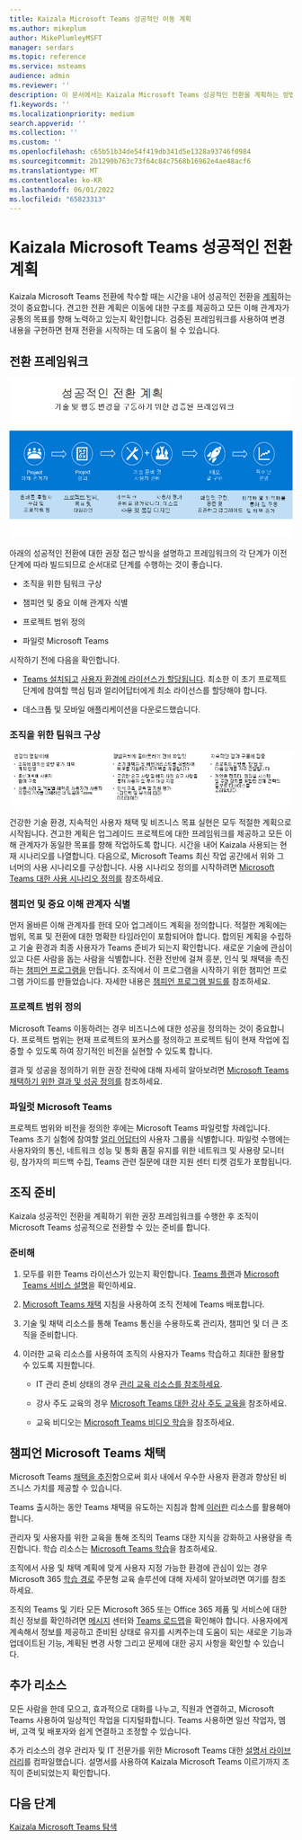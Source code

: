 ```yaml
---
title: Kaizala Microsoft Teams 성공적인 이동 계획
ms.author: mikeplum
author: MikePlumleyMSFT
manager: serdars
ms.topic: reference
ms.service: msteams
audience: admin
ms.reviewer: ''
description: 이 문서에서는 Kaizala Microsoft Teams 성공적인 전환을 계획하는 방법을 설명합니다.
f1.keywords: ''
ms.localizationpriority: medium
search.appverid: ''
ms.collection: ''
ms.custom: ''
ms.openlocfilehash: c65b51b34de54f419db341d5e1328a93746f0984
ms.sourcegitcommit: 2b1290b763c73f64c84c7568b16962e4ae48acf6
ms.translationtype: MT
ms.contentlocale: ko-KR
ms.lasthandoff: 06/01/2022
ms.locfileid: "65823313"
---
```

# <a name="planning-for-a-successful-transition-from-kaizala-to-microsoft-teams"></a>Kaizala Microsoft Teams 성공적인 전환 계획

Kaizala Microsoft Teams 전환에 착수할 때는 시간을 내어 성공적인 전환을 [계획](/microsoftteams/deploy-enterprise-setup?tabs=ChatTeamsChannels#plan-your-deployment)하는 것이 중요합니다. 견고한 전환 계획은 이동에 대한 구조를 제공하고 모든 이해 관계자가 공통의 목표를 향해 노력하고 있는지 확인합니다. 검증된 프레임워크를 사용하여 변경 내용을 구현하면 현재 전환을 시작하는 데 도움이 될 수 있습니다.

## <a name="transition-framework"></a>전환 프레임워크

![전환 지침을 보여 주는 이미지](media/plan-for-successful-transition.png)

아래의 성공적인 전환에 대한 권장 접근 방식을 설명하고 프레임워크의 각 단계가 이전 단계에 따라 빌드되므로 순서대로 단계를 수행하는 것이 좋습니다.

- 조직을 위한 팀워크 구상

- 챔피언 및 중요 이해 관계자 식별

- 프로젝트 범위 정의

- 파일럿 Microsoft Teams

시작하기 전에 다음을 확인합니다.

- [Teams 설치되고](/microsoftteams/get-clients) [사용자 환경에 라이선스가 할당됩니다](/office365/servicedescriptions/teams-service-description). 최소한 이 초기 프로젝트 단계에 참여할 핵심 팀과 얼리어답터에게 최소 라이선스를 할당해야 합니다.

- 데스크톱 및 모바일 애플리케이션을 다운로드했습니다.

### <a name="envision-teamwork-for-your-organization"></a>조직을 위한 팀워크 구상

![추가 전환 지침을 보여 주는 이미지](media/kaizala-framework-guidance.png)

건강한 기술 환경, 지속적인 사용자 채택 및 비즈니스 목표 실현은 모두 적절한 계획으로 시작됩니다. 견고한 계획은 업그레이드 프로젝트에 대한 프레임워크를 제공하고 모든 이해 관계자가 동일한 목표를 향해 작업하도록 합니다. 시간을 내어 Kaizala 사용되는 현재 시나리오를 나열합니다. 다음으로, Microsoft Teams 최신 작업 공간에서 위와 그 너머의 사용 시나리오를 구상합니다. 사용 시나리오 정의를 시작하려면 [Microsoft Teams 대한 사용 시나리오 정의를](/microsoftteams/teams-adoption-define-usage-scenarios) 참조하세요.

### <a name="identify-champions-and-critical-stakeholders"></a>챔피언 및 중요 이해 관계자 식별

먼저 올바른 이해 관계자를 한데 모아 업그레이드 계획을 정의합니다. 적절한 계획에는 범위, 목표 및 전환에 대한 명확한 타임라인이 포함되어야 합니다. 합의된 계획을 수립하고 기술 환경과 최종 사용자가 Teams 준비가 되는지 확인합니다. 새로운 기술에 관심이 있고 다른 사람을 돕는 사람을 식별합니다. 전환 전반에 걸쳐 흥분, 인식 및 채택을 촉진하는 [챔피언 프로그램을](/microsoftteams/teams-adoption-create-champions-program) 만듭니다. 조직에서 이 프로그램을 시작하기 위한 챔피언 프로그램 가이드를 만들었습니다. 자세한 내용은 [챔피언 프로그램 빌드를](https://view.officeapps.live.com/op/view.aspx?src=https://fto365dev.blob.core.windows.net:443/media/Default/DocResources/Adoption/Build_Champions_Program_Guide.pptx) 참조하세요.

### <a name="define-your-project-scope"></a>프로젝트 범위 정의

Microsoft Teams 이동하려는 경우 비즈니스에 대한 성공을 정의하는 것이 중요합니다.  프로젝트 범위는 현재 프로젝트의 포커스를 정의하고 프로젝트 팀이 현재 작업에 집중할 수 있도록 하여 장기적인 비전을 실현할 수 있도록 합니다.

결과 및 성공을 정의하기 위한 권장 전략에 대해 자세히 알아보려면 [Microsoft Teams 채택하기 위한 결과 및 성공 정의를](/microsoftteams/teams-adoption-define-outcomes) 참조하세요.

### <a name="pilot-microsoft-teams"></a>파일럿 Microsoft Teams

프로젝트 범위와 비전을 정의한 후에는 Microsoft Teams 파일럿할 차례입니다. Teams 초기 실험에 참여할 [얼리 어답터](/microsoftteams/teams-adoption-onboard-early-adopters)의 사용자 그룹을 식별합니다. 파일럿 수행에는 사용자와의 통신, 네트워크 성능 및 통화 품질 유지를 위한 네트워크 및 사용량 모니터링, 참가자의 피드백 수집, Teams 관련 질문에 대한 지원 센터 티켓 검토가 포함됩니다.

## <a name="prepare-your-organization"></a>조직 준비

Kaizala 성공적인 전환을 계획하기 위한 권장 프레임워크를 수행한 후 조직이 Microsoft Teams 성공적으로 전환할 수 있는 준비를 합니다.

### <a name="get-ready"></a>준비해

 1. 모두를 위한 Teams 라이선스가 있는지 확인합니다. [Teams 플랜](https://www.microsoft.com/microsoft-teams/compare-microsoft-teams-options?activetab=pivot%3aprimaryr1)과 [Microsoft Teams 서비스 설명](/office365/servicedescriptions/teams-service-description)을 확인하세요.

 2. [Microsoft Teams 채택](https://adoption.microsoft.com/microsoft-teams/#get-started) 지침을 사용하여 조직 전체에 Teams 배포합니다.

 3. 기술 및 채택 리소스를 통해 Teams 통신을 수용하도록 관리자, 챔피언 및 더 큰 조직을 준비합니다.  

 4. 이러한 교육 리소스를 사용하여 조직의 사용자가 Teams 학습하고 최대한 활용할 수 있도록 지원합니다.

    - IT 관리 준비 상태의 경우 [관리 교육 리소스를 참조하세요](/microsoftteams/itadmin-readiness).

    - 강사 주도 교육의 경우 [Microsoft Teams 대한 강사 주도 교육을](/microsoftteams/instructor-led-training-teams-landing-page) 참조하세요.
  
    - 교육 비디오는 [Microsoft Teams 비디오 학습](https://support.microsoft.com/office/microsoft-teams-video-training-4f108e54-240b-4351-8084-b1089f0d21d7?ui=en-us&rs=en-us&ad=us)을 참조하세요.

## <a name="champion-microsoft-teams-adoption"></a>챔피언 Microsoft Teams 채택

Microsoft Teams [채택을 추진](/microsoftteams/teams-adoption-get-started)함으로써 회사 내에서 우수한 사용자 환경과 향상된 비즈니스 가치를 제공할 수 있습니다.

Teams 출시하는 동안 Teams 채택을 유도하는 지침과 함께 [이러한](/microsoftteams/adopt-microsoft-teams-landing-page) 리소스를 활용해야 합니다.

관리자 및 사용자를 위한 교육을 통해 조직의 Teams 대한 지식을 강화하고 사용량을 촉진합니다. 학습 리소스는 [Microsoft Teams 학습](/microsoftteams/training-microsoft-teams-landing-page)을 참조하세요.

조직에서 사용 및 채택 계획에 맞게 사용자 지정 가능한 환경에 관심이 있는 경우 Microsoft 365 [학습 경로](https://adoption.microsoft.com/microsoft-365-learning-pathways/) 주문형 교육 솔루션에 대해 자세히 알아보려면 여기를 참조하세요.

조직의 Teams 및 기타 모든 Microsoft 365 또는 Office 365 제품 및 서비스에 대한 최신 정보를 확인하려면 [메시지](https://admin.microsoft.com/AdminPortal/Home?ref=/MessageCenter) 센터와 [Teams 로드맵](https://www.microsoft.com/microsoft-365/roadmap?rtc=2&filters=Microsoft%20Teams)을 확인해야 합니다. 사용자에게 계속해서 정보를 제공하고 준비된 상태로 유지를 시켜주는데 도움이 되는 새로운 기능과 업데이트된 기능, 계획된 변경 사항 그리고 문제에 대한 공지 사항을 확인할 수 있습니다.

## <a name="additional-resources"></a>추가 리소스

모든 사람을 한데 모으고, 효과적으로 대화를 나누고, 직원과 연결하고, Microsoft Teams 사용하여 일상적인 작업을 디지털화합니다. Teams 사용하면 일선 작업자, 멤버, 고객 및 배포자와 쉽게 연결하고 조정할 수 있습니다.

추가 리소스의 경우 관리자 및 IT 전문가를 위한 Microsoft Teams 대한 [설명서 라이브러리](/microsoftteams/)를 컴파일했습니다. 설명서를 사용하여 Kaizala Microsoft Teams 이르기까지 조직이 준비되었는지 확인합니다.

## <a name="next-steps"></a>다음 단계

<a name="ControlSyncThroughput"> </a>

[Kaizala Microsoft Teams 탐색](/MicrosoftTeams/navigate-teams)

